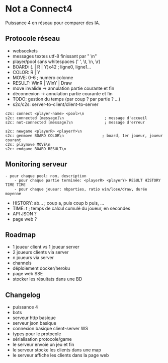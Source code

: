 # Not a Connect4

Puissance 4 en réseau pour comparer des IA.

## Protocole réseau

- websockets
- messages textes utf-8 finissant par " \n"
- player/pool sans whitespaces (' ', \t, \n, \r)
- BOARD: (. | R | Y)x42                     ; ligne0, ligne1...
- COLOR: R | Y
- MOVE: 0-6                                 ; numéro colonne
- RESULT: WinR | WinY | Draw
- move invalide -> annulation partie courante et fin
- déconnexion -> annulation partie courante et fin
- TODO: gestion du temps (par coup ? par partie ? ...)
- s2c/c2s: server-to-client/client-to-server

```
c2s: connect <player-name> <pool>\n
s2c: connected [message]\n                  ; message d'accueil
s2c: not-connected [message]\n              ; message d'erreur

s2c: newgame <playerR> <playerY>\n
s2c: genmove BOARD COLOR\n                 ; board, 1er joueur, joueur courant
c2s: playmove MOVE\n
s2c: endgame BOARD RESULT\n
```

## Monitoring serveur

```
- pour chaque pool: nom, description
    - pour chaque partie terminée: <playerR> <playerY> RESULT HISTORY TIME TIME
    - pour chaque joueur: nbparties, ratio win/lose/draw, durée moyenne
```

- HISTORY: ab...        ; coup a, puis coup b puis, ...
- TIME: t               ; temps de calcul cumulé du joueur, en secondes
- API JSON ?
- page web ?

## Roadmap

- 1 joueur client vs 1 joueur server
- 2 joueurs clients via server
- n joueurs via server
- channels
- déploiement docker/heroku
- page web SSE
- stocker les résultats dans une BD

## Changelog

- puissance 4
- bots
- serveur http basique
- serveur json basique
- connexion basique client-server WS
- types pour le protocole
- sérialisation protocole/game
- le serveur envoie un jeu et fin
- le serveur stocke les clients dans une map
- le serveur affiche les clients dans la page web

